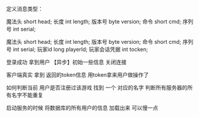 
定义消息类型：

魔法头 short head;
长度 int length;
版本号 byte version;
命令 short cmd;
序列号 int serial;

魔法头 short head;
长度 int length;
版本号 byte version;
命令 short cmd;
序列号 int serial;
玩家id long playerId;
玩家会话凭据 int tocken;

登录成功 拿到用户 【异步】初始一些信息 关闭连接

客户端真实 拿到 返回的token信息 用token拿来用户做操作了

如何判断当前 用户是否注册过该游戏
找到 一个 对应的名字 判断所有服务器的所有名字不能重复

启动服务的时候 将数据库的所有用户的信息 加载出来 可以慢一点